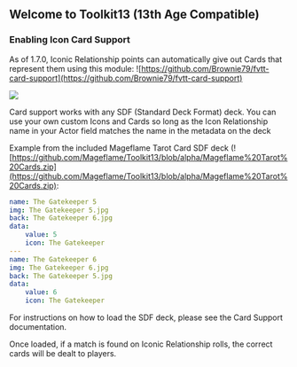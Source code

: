 ## Welcome to Toolkit13 (13th Age Compatible)

### Enabling Icon Card Support
As of 1.7.0, Iconic Relationship points can automatically give out Cards that represent them using this module: ![https://github.com/Brownie79/fvtt-card-support](https://github.com/Brownie79/fvtt-card-support)

![](https://cdn.discordapp.com/attachments/718595753852797012/746472772162814082/mageflame_icon_cards.gif)

Card support works with any SDF (Standard Deck Format) deck. You can use your own custom Icons and Cards so long as the Icon Relationship name in your Actor field matches the name in the metadata on the deck

Example from the included Mageflame Tarot Card SDF deck (![https://github.com/Mageflame/Toolkit13/blob/alpha/Mageflame%20Tarot%20Cards.zip](https://github.com/Mageflame/Toolkit13/blob/alpha/Mageflame%20Tarot%20Cards.zip): 
```yaml
name: The Gatekeeper 5
img: The Gatekeeper 5.jpg
back: The Gatekeeper 6.jpg
data:
    value: 5
    icon: The Gatekeeper
---
name: The Gatekeeper 6
img: The Gatekeeper 6.jpg
back: The Gatekeeper 5.jpg
data:
    value: 6
    icon: The Gatekeeper
```

For instructions on how to load the SDF deck, please see the Card Support documentation.

Once loaded, if a match is found on Iconic Relationship rolls, the correct cards will be dealt to players.
